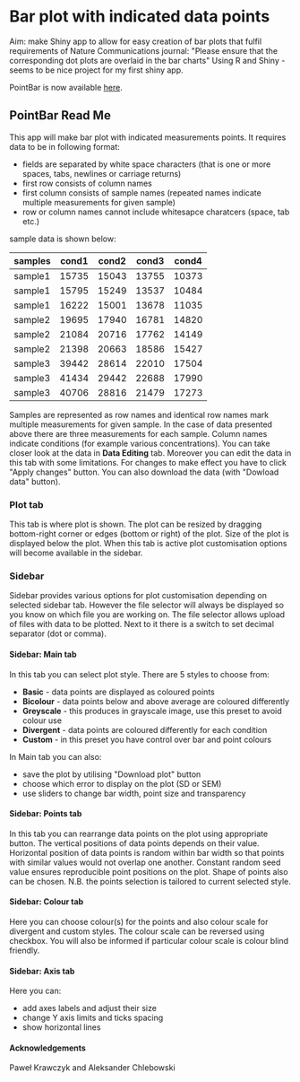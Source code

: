 # Bar plot with indicated data points
Aim: make Shiny app to allow for easy creation of bar plots that fulfil requirements of Nature Communications journal:
"Please ensure that the corresponding dot plots are overlaid in the bar charts"
Using R and Shiny - seems to be nice project for my first shiny app.

PointBar is now available [here](http://adz.ibb.waw.pl/pointbar/).

<html>

<body>
<div bgcolor="white">
<h2>PointBar Read Me</h2>

<p>This app will make bar plot with indicated measurements points. 
It requires data to be in following format:<br>
<ul>
<li>fields are separated by white space characters (that is one or more spaces, tabs, newlines or carriage returns)</li>
<li>first row consists of column names</li>
<li>first column consists of sample names (repeated names indicate multiple measurements for given sample)</li>
<li>row or column names cannot include whitesapce charatcers (space, tab etc.)</li>
</ul> sample data is shown below:
</p>

<div class="container">
<table class="tabliczka">
<thead><tr><th title="Field #1">samples</th>
<th title="Field #2">cond1</th>
<th title="Field #3">cond2</th>
<th title="Field #4">cond3</th>
<th title="Field #5">cond4</th>
</tr></thead>
<tbody><tr>
<td class="t" >sample1</td>
<td align="center">15735</td>
<td align="center">15043</td>
<td align="center">13755</td>
<td align="center">10373</td>
</tr>
<tr>
<td class="t" >sample1</td>
<td align="center">15795</td>
<td align="center">15249</td>
<td align="center">13537</td>
<td align="center">10484</td>
</tr>
<tr>
<td class="t" >sample1</td>
<td align="center">16222</td>
<td align="center">15001</td>
<td align="center">13678</td>
<td align="center">11035</td>
</tr>
<tr>
<td class="t" >sample2</td>
<td align="center">19695</td>
<td align="center">17940</td>
<td align="center">16781</td>
<td align="center">14820</td>
</tr>
<tr>
<td class="t" >sample2</td>
<td align="center">21084</td>
<td align="center">20716</td>
<td align="center">17762</td>
<td align="center">14149</td>
</tr>
<tr>
<td class="t" >sample2</td>
<td align="center">21398</td>
<td align="center">20663</td>
<td align="center">18586</td>
<td align="center">15427</td>
</tr>
<tr>
<td class="t" >sample3</td>
<td align="center">39442</td>
<td align="center">28614</td>
<td align="center">22010</td>
<td align="center">17504</td>
</tr>
<tr>
<td class="t" >sample3</td>
<td align="center">41434</td>
<td align="center">29442</td>
<td align="center">22688</td>
<td align="center">17990</td>
</tr>
<tr>
<td class="t" >sample3</td>
<td align="center">40706</td>
<td align="center">28816</td>
<td align="center">21479</td>
<td align="center">17273</td>
</tr>
</tbody></table>
</div>

<p>
Samples are represented as row names and identical row names mark multiple measurements for given sample. In the case of data presented above there are three measurements for each sample. Column names indicate conditions (for example various concentrations). You can take closer look at the data in <b>Data Editing</b> tab. Moreover you can edit the data in this tab with some limitations. For changes to make effect you have to click "Apply changes" button. You can also download the data (with "Dowload data" button).
</p>

<h3>Plot tab</h3>
<p>This tab is where plot is shown. The plot can be resized by dragging bottom-right corner or edges (bottom or right) of the plot. Size of the plot is displayed below the plot. When this tab is active plot customisation options will become available in the sidebar.</p>

<h3>Sidebar</h3>
<p>Sidebar provides various options for plot customisation depending on selected sidebar tab.
However the file selector will always be displayed so you know on which file you are working on.
The file selector allows upload of files with data to be plotted. Next to it there is a switch to set decimal separator (dot or comma).</p>

<h4>Sidebar: Main tab</h4>
In this tab you can select plot style. There are 5 styles to choose from:<br>
<ul>
<li><b>Basic</b>
- data points are displayed as coloured points</li>
<li><b>Bicolour</b>
- data points below and above average are coloured differently</li>
<li><b>Greyscale</b>
- this produces in grayscale image, use this preset to avoid colour use</li>
<li><b>Divergent</b>
- data points are coloured differently for each condition</li>
<li><b>Custom</b>
- in this preset you have control over bar and point colours</li>
</ul>
In Main tab you can also:
<ul>
<li>save the plot by utilising "Download plot" button</li>
<li> choose which error to display on the plot (SD or SEM)</li>
<li>use sliders to change bar width, point size and transparency</li>
</ul>

<h4>Sidebar: Points tab</h4>
In this tab you can rearrange data points on the plot using appropriate button. The vertical positions of data points depends on their value. Horizontal position of data points is random within bar width so that points with similar values would not overlap one another. Constant random seed value ensures reproducible point positions on the plot. Shape of points also can be chosen. N.B. the points selection is tailored to current selected style.

<h4>Sidebar: Colour tab</h4>
Here you can choose colour(s) for the points and also colour scale for divergent and custom styles. The colour scale can be reversed using checkbox. You will also be informed if particular colour scale is colour blind friendly.

<h4>Sidebar: Axis tab</h4>
Here you can:
<ul>
<li>add axes labels and adjust their size</li>
<li>change Y axis limits and ticks spacing</li>
<li>show horizontal lines</li>
</ul>



<h4>Acknowledgements</h4>
Paweł Krawczyk and Aleksander Chlebowski<br>

</div>
</body>
</html>
